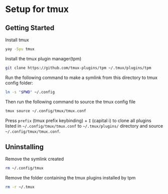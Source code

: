 # Setup for tmux

## Getting Started

Install tmux
```bash
yay -Syu tmux
```

Install the tmux plugin manager(tpm)
```bash
git clone https://github.com/tmux-plugins/tpm ~/.tmux/plugins/tpm

```

Run the following command to make a symlink from this directory to tmux config folder:

```bash
ln -s "$PWD" ~/.config
```

Then run the following command to source the tmux config file
```bash
tmux source ~/.config/tmux/tmux.conf

```
Press `prefix` (tmux prefix keybinding) + `I` (capital i) to clone all plugins listed in `~/.config/tmux/tmux.conf` to `~/.tmux/plugins/` directory and source `~/.config/tmux/tmux.conf`.

## Uninstalling

Remove the symlink created
```bash
rm ~/.config/tmux
```

Remove the folder containing the tmux plugins installed by tpm
```bash
rm -r ~/.tmux

```

